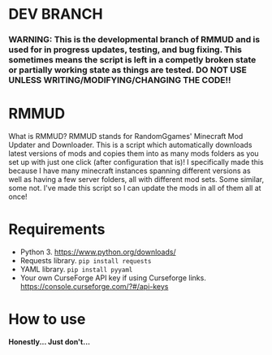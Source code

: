 # DEV BRANCH
### WARNING: This is the developmental branch of RMMUD and is used for in progress updates, testing, and bug fixing. This sometimes means the script is left in a competly broken state or partially working state as things are tested. DO NOT USE UNLESS WRITING/MODIFYING/CHANGING THE CODE!!

# RMMUD
What is RMMUD? RMMUD stands for RandomGgames' Minecraft Mod Updater and Downloader. This is a script which automatically downloads latest versions of mods and copies them into as many mods folders as you set up with just one click (after configuration that is)! I specifically made this because I have many minecraft instances spanning different versions as well as having a few server folders, all with different mod sets. Some similar, some not. I've made this script so I can update the mods in all of them all at once!

# Requirements
- Python 3. https://www.python.org/downloads/
- Requests library. `pip install requests`
- YAML library. `pip install pyyaml`
- Your own CurseForge API key if using Curseforge links. https://console.curseforge.com/?#/api-keys

# How to use
**Honestly... Just don't...**
